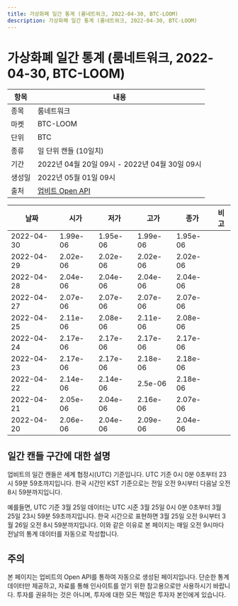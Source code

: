```yaml
---
title: 가상화폐 일간 통계 (룸네트워크, 2022-04-30, BTC-LOOM)
description: 가상화폐 일간 통계 (룸네트워크, 2022-04-30, BTC-LOOM)
---
```



가상화폐 일간 통계 (룸네트워크, 2022-04-30, BTC-LOOM)
===

|항목|내용|
|--|--|
|종목|룸네트워크|
|마켓|BTC-LOOM|
|단위|BTC|
|종류|일 단위 캔들 (10일치)|
|기간|2022년 04월 20일 09시 - 2022년 04월 30일 09시|
|생성일|2022년 05월 01일 09시|
|출처|[업비트 Open API](https://docs.upbit.com)|


|날짜|시가|저가|고가|종가|비고|
|--|--|--|--|--|--|
|2022-04-30|1.99e-06|1.95e-06|1.99e-06|1.95e-06|    |
|2022-04-29|2.02e-06|2.02e-06|2.02e-06|2.02e-06|    |
|2022-04-28|2.04e-06|2.04e-06|2.04e-06|2.04e-06|    |
|2022-04-27|2.07e-06|2.07e-06|2.07e-06|2.07e-06|    |
|2022-04-25|2.11e-06|2.08e-06|2.11e-06|2.08e-06|    |
|2022-04-24|2.17e-06|2.17e-06|2.17e-06|2.17e-06|    |
|2022-04-23|2.17e-06|2.17e-06|2.18e-06|2.18e-06|    |
|2022-04-22|2.14e-06|2.14e-06|2.5e-06|2.18e-06|    |
|2022-04-21|2.05e-06|2.04e-06|2.16e-06|2.07e-06|    |
|2022-04-20|2.06e-06|2.04e-06|2.09e-06|2.04e-06|    |


일간 캔들 구간에 대한 설명
---


업비트의 일간 캔들은 세계 협정시(UTC) 기준입니다. 
UTC 기준 0시 0분 0초부터 23시 59분 59초까지입니다. 
한국 시간인 KST 기준으로는 전일 오전 9시부터 다음날 오전 8시 59분까지입니다. 


예를들면, UTC 기준 3월 25일 데이터는 UTC 시준 3월 25일 0시 0분 0초부터 3월 25일 23시 59분 59초까지입니다. 
한국 시간으로 표현하면 3월 25일 오전 9시부터 3월 26일 오전 8시 59분까지입니다. 
이와 같은 이유로 본 페이지는 매일 오전 9시마다 전날의 통계 데이터를 자동으로 작성합니다. 


주의
---


본 페이지는 업비트의 Open API를 통하여 자동으로 생성된 페이지입니다. 
단순한 통계 데이터만 제공하고, 자료를 통해 인사이트를 얻기 위한 참고용으로만 사용하시기 바랍니다. 
투자를 권유하는 것은 아니며, 투자에 대한 모든 책임은 투자자 본인에게 있습니다. 
